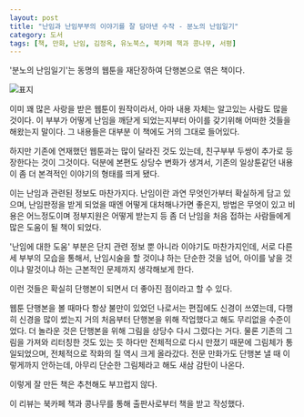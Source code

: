 ```yaml
---
layout: post
title: "난임과 난임부부의 이야기를 잘 담아낸 수작 - 분노의 난임일기"
category: 도서
tags: [책, 만화, 난임, 김정옥, 유노북스, 북카페 책과 콩나무, 서평]
---
```


'분노의 난임일기'는
동명의 웹툰을 재단장하여 단행본으로 엮은 책이다.

![표지](https://images2.imgbox.com/71/90/RTeIWofc_o.jpg)

이미 꽤 많은 사랑을 받은 웹툰이 원작이라서,
아마 내용 자체는 알고있는 사람도 많을 것이다.
이 부부가 어떻게 난임을 깨닫게 되었는지부터
아이를 갖기위해 어떠한 것들을 해왔는지 말이다.
그 내용들은 대부분 이 책에도 거의 그대로 들어있다.

하지만 기존에 연재했던 웹툰과는 많이 달라진 것도 있는데,
친구부부 두쌍이 추가로 등장한다는 것이 그것이다.
덕분에 본편도 상당수 변화가 생겨서,
기존의 일상툰같던 내용이 좀 더 본격적인 이야기의 형태를 띄게 됐다.

이는 난임과 관련된 정보도 마찬가지다.
난임이란 과연 무엇인가부터 확실하게 담고 있으며,
난임판정을 받게 되었을 때엔 어떻게 대처해나가면 좋은지,
방법은 무엇이 있고 비용은 어느정도이며 정부지원은 어떻게 받는지 등
좀 더 난임을 처음 접하는 사람들에게 많은 도움이 될 책이 되었다.

'난임에 대한 도움' 부분은 단지 관련 정보 뿐 아니라 이야기도 마찬가지인데,
서로 다른 세 부부의 모습을 통해서,
난임시술을 할 것이냐 하는 단순한 것을 넘어,
아이를 낳을 것이냐 말것이냐 하는 근본적인 문제까지 생각해보게 한다.

이런 것들은 확실히 단행본이 되면서 더 좋아진 점이라고 할 수 있다.

웹툰 단행본을 볼 때마다 항상 불만이 있었던 나로서는 편집에도 신경이 쓰였는데,
다행히 신경을 많이 썼는지 거의 처음부터 단행본을 위해 작업했다고 해도 무리없을 수준이었다.
더 놀라운 것은 단행본을 위해 그림을 상당수 다시 그렸다는 거다.
물론 기존의 그림을 가져와 리터칭한 것도 있는 듯 하다만
전체적으로 다시 만졌기 때문에 그림체가 통일되었으며,
전체적으로 작화의 질 역시 크게 올라갔다.
전문 만화가도 단행본 낼 때 이렇게까지 안하는데,
아무리 단순한 그림체라고 해도 새삼 감탄이 나온다.

이렇게 잘 만든 책은 추천해도 부끄럽지 않다.



<div class="im im-info">
이 리뷰는 북카페 책과 콩나무를 통해 출판사로부터 책을 받고 작성했다.
</div>
